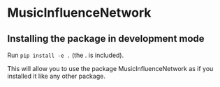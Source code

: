 # MusicInfluenceNetwork

## Installing the package in development mode

Run `pip install -e .` (the . is included).

This will allow you to use the package MusicInfluenceNetwork as if you installed it like any other package.


